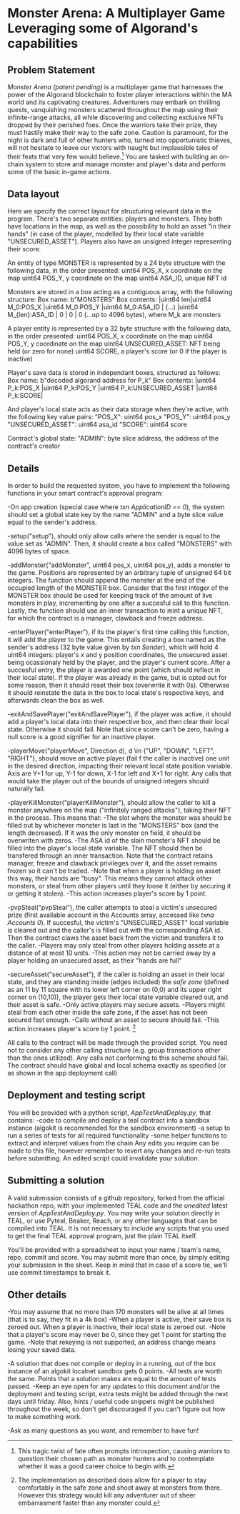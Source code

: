 # Monster Arena: A Multiplayer Game Leveraging some of Algorand's capabilities

## Problem Statement

*Monster Arena* _(patent pending)_ is a multiplayer game that harnesses the power of the Algorand blockchain to foster player interactions within the MA world and its captivating creatures. Adventurers may embark on thrilling quests, vanquishing monsters scattered throughout the map using their infinite-range attacks, all while discovering and collecting exclusive NFTs dropped by their perished foes. 
Once the warriors take their prize, they must hastily make their way to the safe zone. Caution is paramount, for the night is dark and full of other hunters who, turned into opportunistic thieves, will not hesitate to leave our victors with naught but implausible tales of their feats that very few would believe.[^1]
You are tasked with building an on-chain system to store and manage monster and player's data and perform some of the basic in-game actions.


## Data layout
Here we specify the correct layout for structuring relevant data in the program.
There's two separate entities: players and monsters.
They both have locations in the map, as well as the possibility to hold an asset "in their hands" (in case of the player, modelled by their local state variable "UNSECURED_ASSET"). Players also have an unsigned integer representing their score.

An entity of type MONSTER is represented by a 24 byte structure with the following data, in the order presented:
uint64 POS_X, x coordinate on the map
uint64 POS_Y, y coordinate on the map
uint64 ASA_ID, unique NFT id

Monsters are stored in a box acting as a contiguous array, with the following structure:
Box name: b"MONSTERS"
Box contents: |uint64 len|uint64 M_0:POS_X |uint64 M_0:POS_Y |uint64 M_0:ASA_ID | (...) |uint64 M_{len}:ASA_ID | 0 | 0 | 0 (...up to 4096 bytes), where M_k are monsters

A player entity is represented by a 32 byte structure with the following data, in the order presented:
uint64 POS_X, x coordinate on the map
uint64 POS_Y, y coordinate on the map
uint64 UNSECURED_ASSET: NFT being held (or zero for none)
uint64 SCORE, a player's score (or 0 if the player is inactive)

Player's save data is stored in independant boxes, structured as follows:
Box name: b"decoded algorand address for P_k"
Box contents: |uint64 P_k:POS_X |uint64 P_k:POS_Y |uint64 P_k:UNSECURED_ASSET |uint64 P_k:SCORE|

And player's local state acts as their data storage when they're active, with the following key value pairs:
"POS_X": uint64 pos_x
"POS_Y": uint64 pos_y
"UNSECURED_ASSET": uint64 asa_id
"SCORE": uint64 score

Contract's global state:
"ADMIN": byte slice address, the address of the contract's creator

## Details
In order to build the requested system, you have to implement the following functions in your smart contract's approval program:

-On app creation (special case where _txn ApplicationID == 0_), the system should set a global state key by the name "ADMIN" and a byte slice value equal to the sender's address.

-setup("setup"), should only allow calls where the sender is equal to the value set as "ADMIN". Then, it should create a box called "MONSTERS" with 4096 bytes of space.

-addMonster("addMonster", uint64 pos_x, uint64 pos_y), adds a monster to the game. Positions are represented by an arbitrary tuple of unsigned 64 bit integers. The function should append the monster at the end of the occupied length of the MONSTER box. Consider that the first integer of the MONSTER box should be used for keeping track of the amount of live monsters in play, incrementing by one after a succesful call to this function. Lastly, the function should use an inner transaction to mint a unique NFT, for which the contract is a manager, clawback and freeze address.

-enterPlayer("enterPlayer"), if its the player's first time calling this function, it will add the player to the game. This entails creating a box named as the sender's address (32 byte value given by _txn Sender_), which will hold 4 uint64 integers: player's x and y position coordinates, the unsecured asset being ocassionaly held by the player, and the player's current score.
After a succesful entry, the player is awarded one point (which should reflect in their local state).
If the player was already in the game, but is opted out for some reason, then it should reset their box (overwrite it with 0s). Otherwise it should reinstate the data in the box to local state's respective keys, and afterwards clean the box as well.

-exitAndSavePlayer("exitAndSavePlayer"), if the player was active, it should add a player's local data into their respective box, and then clear their local state. Otherwise it should fail. Note that since score can't be zero, having a null score is a good signifier for an inactive player.

-playerMove("playerMove", Direction d), d \in {"UP", "DOWN", "LEFT", "RIGHT"}, should move an active player (fail f the caller is inactive) one unit in the desired direction, impacting their relevant local state position variable. Axis are Y+1 for up, Y-1 for down, X-1 for left and X+1 for right. Any calls that would take the player out of the bounds of unsigned integers should naturally fail.

-playerKillMonster("playerKillMonster"), should allow the caller to kill a monster anywhere on the map ("infinitely ranged attacks"), taking their NFT in the process. This means that:
    -The slot where the monster was should be filled out by whichever monster is last in the "MONSTERS" box (and the length decreased). If it was the only monster on field, it should be overwriten with zeros.
    -The ASA id of the slain monster's NFT should be filled into the player's local state variable. The NFT should then be transfered through an inner transaction. Note that the contract retains manager, freeze and clawback privileges over it, and the asset remains frozen so it can't be traded.
    -Note that when a player is holding an asset this way, their hands are "busy". This means they cannot attack other monsters, or steal from other players until they loose it (either by securing it or getting it stolen).
    -This action increases player's score by 1 point.

-pvpSteal("pvpSteal"), the caller attempts to steal a victim's unsecured prize (first available account in the Accounts array, accessed like _txna Accounts 0_). If succesful, the victim's "UNSECURED_ASSET" local variable is cleared out and the caller's is filled out with the corresponding ASA id. Then the contract claws the asset back from the victim and transfers it to the caller.
    -Players may only steal from other players holding assets at a distance of at most 10 units.
    -This action may not be carried away by a player holding an unsecured asset, as their "hands are full"

-secureAsset("secureAsset"), if the caller is holding an asset in their local state, and they are standing inside (edges included) the *safe zone* (defined as an 11 by 11 square with its lower left corner on (0,0) and its upper right corner on (10,10)), the player gets their local state variable cleared out, and their asset is safe. 
    -Only active players may secure assets.
    -Players might steal from each other inside the safe zone, if the asset has not been secured fast enough.
    -Calls without an asset to secure should fail.
    -This action increases player's score by 1 point.
    [^2]

All calls to the contract will be made through the provided script. You need not to consider any other calling structure (e.g. group transactions other than the ones utilized).
Any calls not conforming to this scheme should fail.
The contract should have global and local schema exactly as specified (or as shown in the app deployment call)


## Deployment and testing script
You will be provided with a python script, _AppTestAndDeploy.py_, that contains:
-code to compile and deploy a teal contract into a sandbox instance (algokit is recommended for the sandbox environment)
-a setup to run a series of tests for all required functionality
-some helper functions to extract and interpret values from the chain
Any edits you require can be made to this file, however remember to revert any changes and re-run tests before submitting. An edited script could invalidate your solution.


## Submitting a solution
A valid submission consists of a github repository, forked from the official hackathon repo, with your implemented TEAL code and the *unedited* latest version of _AppTestAndDeploy.py_. 
You may write your solution directly in TEAL, or use Pyteal, Beaker, Reach, or any other languages that can be compiled into TEAL.
It is not necessary to include any scripts that you used to get the final TEAL approval program, just the plain TEAL itself.

You'll be provided with a spreadsheet to input your name / team's name, repo, commit and score.
You may submit more than once, by simply editing your submission in the sheet. Keep in mind that in case of a score tie, we'll use commit timestamps to break it.


## Other details
-You may assume that no more than 170 monsters will be alive at all times (that is to say, they fit in a 4k box)
-When a player is active, their save box is zeroed out. When a player is inactive, their local state is zeroed out.
-Note that a player's score may never be 0, since they get 1 point for starting the game.
-Note that rekeying is not supported, an address change means losing your saved data.

-A solution that does not compile or deploy in a running, out of the box instance of an algokit localnet sandbox gets 0 points.
-All tests are worth the same. Points that a solution makes are equal to the amount of tests passed.
-Keep an eye open for any updates to this document and/or the deployment and testing script, extra tests might be added through the next days until friday. Also, hints / useful code snippets might be published throughout the week, so don't get discouraged if you can't figure out how to make something work.

-Ask as many questions as you want, and remember to have fun!





[^1]: This tragic twist of fate often prompts introspection, causing warriors to question their chosen path as monster hunters and to contemplate whether it was a good career choice to begin with.

[^2]: The implementation as described does allow for a player to stay comfortably in the safe zone and shoot away at monsters from there. However this strategy would kill any adventurer out of sheer embarrasment faster than any monster could.